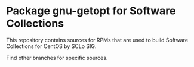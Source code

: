 # Package gnu-getopt for Software Collections

This repository contains sources for RPMs that are used
to build Software Collections for CentOS by SCLo SIG.

Find other branches for specific sources.
